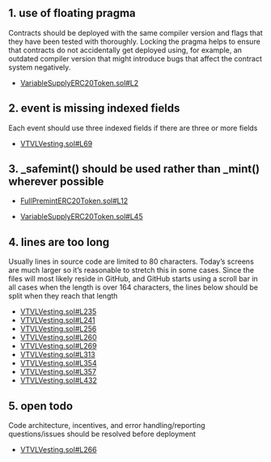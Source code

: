 ## 1. use of floating pragma

Contracts should be deployed with the same compiler version and flags that they have been tested with thoroughly. Locking the pragma helps to ensure that contracts do not accidentally get deployed using, for example, an outdated compiler version that might introduce bugs that affect the contract system negatively.

- [VariableSupplyERC20Token.sol#L2](https://github.com/code-423n4/2022-09-vtvl/blob/main/contracts/token/VariableSupplyERC20Token.sol#L2)


## 2. event is missing indexed fields

Each event should use three indexed fields if there are three or more fields

- [VTVLVesting.sol#L69](https://github.com/code-423n4/2022-09-vtvl/blob/main/contracts/VTVLVesting.sol#L69)


## 3. _safemint() should be used rather than _mint() wherever possible

- [FullPremintERC20Token.sol#L12](https://github.com/code-423n4/2022-09-vtvl/blob/main/contracts/token/FullPremintERC20Token.sol#L12)

- [VariableSupplyERC20Token.sol#L45](https://github.com/code-423n4/2022-09-vtvl/blob/main/contracts/token/VariableSupplyERC20Token.sol#L45)


## 4. lines are too long

Usually lines in source code are limited to 80 characters. Today’s screens are much larger so it’s reasonable to stretch this in some cases. Since the files will most likely reside in GitHub, and GitHub starts using a scroll bar in all cases when the length is over 164 characters, the lines below should be split when they reach that length

- [VTVLVesting.sol#L235](https://github.com/code-423n4/2022-09-vtvl/blob/main/contracts/VTVLVesting.sol#L235)
- [VTVLVesting.sol#L241](https://github.com/code-423n4/2022-09-vtvl/blob/main/contracts/VTVLVesting.sol#L241)
- [VTVLVesting.sol#L256](https://github.com/code-423n4/2022-09-vtvl/blob/main/contracts/VTVLVesting.sol#L256)
- [VTVLVesting.sol#L260](https://github.com/code-423n4/2022-09-vtvl/blob/main/contracts/VTVLVesting.sol#L260)
- [VTVLVesting.sol#L269](https://github.com/code-423n4/2022-09-vtvl/blob/main/contracts/VTVLVesting.sol#L269)
- [VTVLVesting.sol#L313](https://github.com/code-423n4/2022-09-vtvl/blob/main/contracts/VTVLVesting.sol#L313)
- [VTVLVesting.sol#L354](https://github.com/code-423n4/2022-09-vtvl/blob/main/contracts/VTVLVesting.sol#L354)
- [VTVLVesting.sol#L357](https://github.com/code-423n4/2022-09-vtvl/blob/main/contracts/VTVLVesting.sol#L357)
- [VTVLVesting.sol#L432](https://github.com/code-423n4/2022-09-vtvl/blob/main/contracts/VTVLVesting.sol#L432)


## 5. open todo
Code architecture, incentives, and error handling/reporting questions/issues should be resolved before deployment

- [VTVLVesting.sol#L266](https://github.com/code-423n4/2022-09-vtvl/blob/main/contracts/VTVLVesting.sol#L266)
